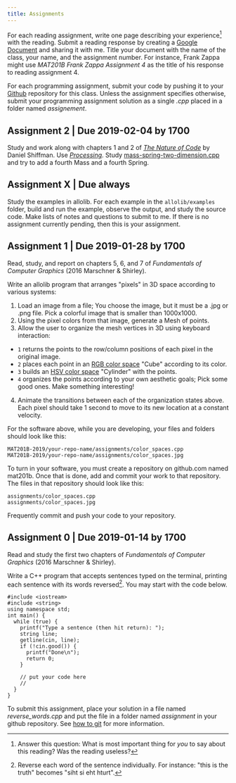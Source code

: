 ```yaml
---
title: Assignments
---
```


<section>

For each reading assignment, write one page describing your experience[^your_experience] with the reading. Submit a reading response by creating a [Google Document] and sharing it with me. Title your document with the name of the class, your name, and the assignment number. For instance, Frank Zappa might use _MAT201B Frank Zappa Assignment 4_ as the title of his response to reading assignment 4.

[^your_experience]: Answer this question: What is most important thing for _you_ to say about this reading? Was the reading useless?

For each programming assignment, submit your code by pushing it to your [Github] repository for this class. Unless the assignment specifies otherwise, submit your programming assignment solution as a single _.cpp_ placed in a folder named _assignement_.

</section>

## Assignment 2 | Due 2019-02-04 by 1700

Study and work along with chapters 1 and 2 of [_The Nature of Code_] by Daniel Shiffman. Use [_Processing_]. Study [mass-spring-two-dimension.cpp] and try to add a fourth Mass and a fourth Spring.

[_The Nature of Code_]: https://natureofcode.com
[_Processing_]: https://processing.org
[mass-spring-two-dimension.cpp]: https://github.com/kybr/MAT201B-2019/blob/master/example/mass-spring-two-dimension.cpp

## Assignment X | Due always

Study the examples in allolib. For each example in the `allolib/examples` folder, build and run the example, observe the output, and study the source code. Make lists of notes and questions to submit to me. If there is no assignment currently pending, then this is your assignment.

## Assignment 1 | Due 2019-01-28 by 1700

Read, study, and report on chapters 5, 6, and 7 of _Fundamentals of Computer Graphics_ (2016 Marschner & Shirley).

Write an allolib program that arranges "pixels" in 3D space according to various systems:

1. Load an image from a file; You choose the image, but it must be a .jpg or .png file. Pick a colorful image that is smaller than 1000x1000.
2. Using the pixel colors from that image, generate a Mesh of points.
3. Allow the user to organize the mesh vertices in 3D using keyboard interaction:
  - `1` returns the points to the row/column positions of each pixel in the original image.
  - `2` places each point in an [RGB color space](https://en.wikipedia.org/wiki/RGB_color_space) "Cube" according to its color.
  - `3` builds an [HSV color space](https://en.wikipedia.org/wiki/HSL_and_HSV) "Cylinder" with the points.
  - `4` organizes the points according to your own aesthetic goals; Pick some good ones. Make something interesting!
4. Animate the transitions between each of the organization states above. Each pixel should take 1 second to move to its new location at a constant velocity.

For the software above, while you are developing, your files and folders should look like this:

    MAT201B-2019/your-repo-name/assignments/color_spaces.cpp
    MAT201B-2019/your-repo-name/assignments/color_spaces.jpg

To turn in your software, you must create a repository on github.com named mat201b. Once that is done, add and commit your work to that repository. The files in that repository should look like this:

    assignments/color_spaces.cpp
    assignments/color_spaces.jpg

Frequently commit and push your code to your repository.


## Assignment 0 | Due 2019-01-14 by 1700

Read and study the first two chapters of _Fundamentals of Computer Graphics_ (2016 Marschner & Shirley).

Write a C++ program that accepts sentences typed on the terminal, printing each sentence with its words reversed[^words_reversed]. You may start with the code below.

[^words_reversed]: Reverse each word of the sentence individually. For instance: "this is the truth" becomes "siht si eht hturt".

``` {#lst:starter_code .cpp}
#include <iostream>
#include <string>
using namespace std;
int main() {
  while (true) {
    printf("Type a sentence (then hit return): ");
    string line;
    getline(cin, line);
    if (!cin.good()) {
      printf("Done\n");
      return 0;
    }

    // put your code here
    //
  }
}
```

To submit this assignment, place your solution in a file named _reverse_words.cpp_ and put the file in a folder named _assignment_ in your github repository. See [how to git] for more information.

[Google Document]: https://drive.google.com
[Github]: https://github.com
[how to git]: how-to-git.html
